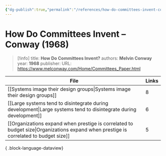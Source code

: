 ```yaml
---
{"dg-publish":true,"permalink":"/references/how-do-committees-invent-conway-1968/"}
---
```



# How Do Committees Invent – Conway (1968)

> [!info]
> title: **How Do Committees Invent?**
> authors: **Melvin Conway**
> year: **1968**
> publisher: 
> URL: https://www.melconway.com/Home/Committees_Paper.html



| File                                                                                                                                    | Links |
| --------------------------------------------------------------------------------------------------------------------------------------- | ----- |
| [[Systems image their design groups\|Systems image their design groups]]                                                             | 8     |
| [[Large systems tend to disintegrate during development\|Large systems tend to disintegrate during development]]                     | 6     |
| [[Organizations expand when prestige is correlated to budget size\|Organizations expand when prestige is correlated to budget size]] | 5     |

{ .block-language-dataview}
